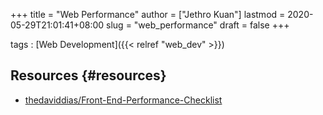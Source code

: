 +++
title = "Web Performance"
author = ["Jethro Kuan"]
lastmod = 2020-05-29T21:01:41+08:00
slug = "web_performance"
draft = false
+++

tags
: [Web Development]({{< relref "web_dev" >}})

## Resources {#resources}

- [thedaviddias/Front-End-Performance-Checklist](https://github.com/thedaviddias/Front-End-Performance-Checklist)
